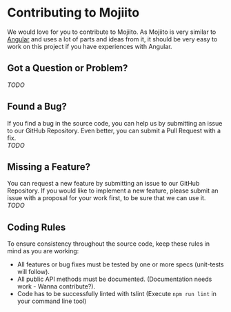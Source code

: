 # Contributing to Mojiito

We would love for you to contribute to Mojiito. As Mojiito is very similar to [Angular](https://github.com/angular/angular) and uses a lot of parts and ideas from it, it should be very easy to work on this project if you have experiences with Angular.

## Got a Question or Problem?
*TODO*

## Found a Bug?
If you find a bug in the source code, you can help us by submitting an issue to our GitHub Repository. Even better, you can submit a Pull Request with a fix.    
*TODO*

## Missing a Feature?
You can request a new feature by submitting an issue to our GitHub Repository. If you would like to implement a new feature, please submit an issue with a proposal for your work first, to be sure that we can use it.    
*TODO*

## Coding Rules
To ensure consistency throughout the source code, keep these rules in mind as you are working:

- All features or bug fixes must be tested by one or more specs (unit-tests will follow).
- All public API methods must be documented. (Documentation needs work - Wanna contribute?).
- Code has to be successfully linted with tslint (Execute `npm run lint` in your command line tool)
